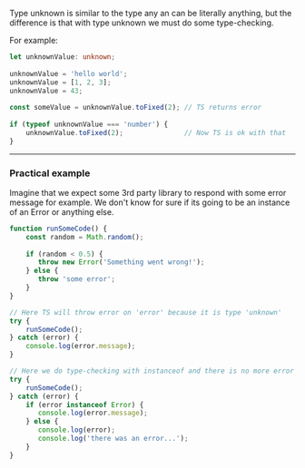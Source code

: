 Type unknown is similar to the type any an can be literally anything, but the difference is that with type unknown we must do some type-checking.

For example:
```ts
let unknownValue: unknown;  
  
unknownValue = 'hello world';  
unknownValue = [1, 2, 3];  
unknownValue = 43;  
  
const someValue = unknownValue.toFixed(2); // TS returns error
  
if (typeof unknownValue === 'number') {  
    unknownValue.toFixed(2);               // Now TS is ok with that
}
```

---
### Practical example

Imagine that we expect some 3rd party library to respond with some error message for example. We don't know for sure if its going to be an instance of an Error or anything else.

```ts
function runSomeCode() {  
    const random = Math.random();  
  
    if (random < 0.5) {  
       throw new Error('Something went wrong!');  
    } else {  
       throw 'some error';  
    }  
}  

// Here TS will throw error on 'error' because it is type 'unknown'
try {  
    runSomeCode();  
} catch (error) {
	console.log(error.message); 
}

// Here we do type-checking with instanceof and there is no more error
try {  
    runSomeCode();  
} catch (error) {  
    if (error instanceof Error) {  
       console.log(error.message);  
    } else {  
       console.log(error);  
       console.log('there was an error...');  
    }  
}
```